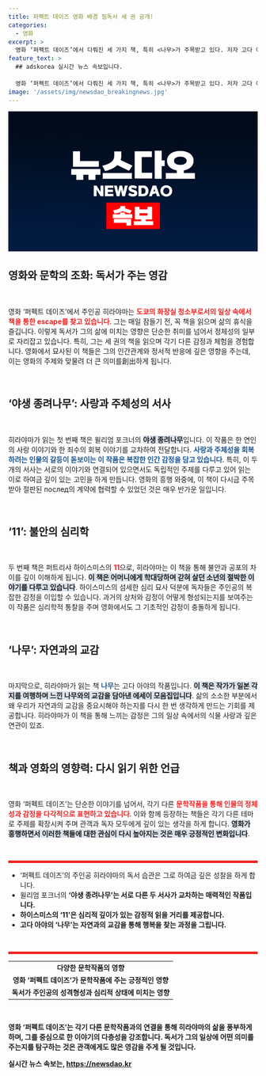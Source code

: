 ```yaml
---
title: 퍼펙트 데이즈 영화 배경 필독서 세 권 공개!
categories:
  - 영화
excerpt: >
  영화 ‘퍼펙트 데이즈’에서 다뤄진 세 가지 책, 특히 <나무>가 주목받고 있다. 저자 고다 아야의 따뜻한 에세이와 함께, 내면의 갈등을 조명하는 두 소설 <야생 종려나무>와 <11>의 재번역 소식도 전해진다.
feature_text: >
  ## adskorea 실시간 뉴스 속보입니다.

  영화 ‘퍼펙트 데이즈’에서 다뤄진 세 가지 책, 특히 <나무>가 주목받고 있다. 저자 고다 아야의 따뜻한 에세이와 함께, 내면의 갈등을 조명하는 두 소설 <야생 종려나무>와 <11>의 재번역 소식도 전해진다.
image: '/assets/img/newsdao_breakingnews.jpg'
---
```


<p><img src="/assets/img/newsdao_breakingnews.jpg" alt="adskorea 속보" /></p>

<h2 data-ke-size="size26">영화와 문학의 조화: 독서가 주는 영감</h2>

<p data-ke-size="size16">&nbsp;</p>

<p>영화 ‘퍼펙트 데이즈’에서 주인공 히라야마는 <b><span style="color: #ee2323;">도쿄의 화장실 청소부로서의 일상 속에서 책을 통한 escape를 찾고 있습니다</span></b>. 그는 매일 잠들기 전, 꼭 책을 읽으며 삶의 휴식을 즐깁니다. 이렇게 독서가 그의 삶에 미치는 영향은 단순한 취미를 넘어서 정체성의 일부로 자리잡고 있습니다. 특히, 그는 세 권의 책을 읽으며 각기 다른 감정과 체험을 경험합니다. 영화에서 묘사된 이 책들은 그의 인간관계와 정서적 반응에 깊은 영향을 주는데, 이는 영화의 주제와 맞물려 더 큰 의미를創出하게 됩니다. </p>

<p data-ke-size="size16">&nbsp;</p>

<h2 data-ke-size="size26">‘야생 종려나무’: 사랑과 주체성의 서사</h2>

<p data-ke-size="size16">&nbsp;</p>

<p>히라야마가 읽는 첫 번째 책은 윌리엄 포크너의 <b><span style="background-color: #21538527;">야생 종려나무</span></b>입니다. 이 작품은 한 연인의 사랑 이야기와 한 죄수의 회복 이야기를 교차하여 전달합니다. <b><span style="color: #1a5490;">사랑과 주체성을 회복하려는 인물의 갈등이 돋보이는 이 작품은 복잡한 인간 감정을 담고 있습니다</span></b>. 특히, 이 두 개의 서사는 서로의 이야기와 연결되어 있으면서도 독립적인 주제를 다루고 있어 읽는 이로 하여금 깊이 있는 고민을 하게 만듭니다. 영화의 흥행 와중에, 이 책이 다시금 주목받아 절판된 послед의 계약에 협력할 수 있었던 것은 매우 반가운 일입니다.</p>

<p data-ke-size="size16">&nbsp;</p>

<h2 data-ke-size="size26">‘11’: 불안의 심리학</h2>

<p data-ke-size="size16">&nbsp;</p>

<p>두 번째 책은 퍼트리샤 하이스미스의 <b><span style="color: #ee2323;">11</span></b>으로, 히라야마는 이 책을 통해 불안과 공포의 차이를 깊이 이해하게 됩니다. <b><span style="background-color: #21538527;">이 책은 어머니에게 학대당하며 갇혀 살던 소년의 절박한 이야기를 다루고 있습니다</span></b>. 하이스미스의 섬세한 심리 묘사 덕분에 독자들은 주인공의 복잡한 감정을 이입할 수 있습니다. 과거의 상처와 감정이 어떻게 형성되는지를 보여주는 이 작품은 심리학적 통찰을 주며 영화에서도 그 기초적인 감정이 충돌하게 됩니다.</p>

<p data-ke-size="size16">&nbsp;</p>

<h2 data-ke-size="size26">‘나무’: 자연과의 교감</h2>

<p data-ke-size="size16">&nbsp;</p>

<p>마지막으로, 히라야마가 읽는 책 <b><span style="color: #1a5490;">나무</span></b>는 고다 아야의 작품입니다. <b><span style="background-color: #21538527;">이 책은 작가가 일본 각지를 여행하며 느낀 나무와의 교감을 담아낸 에세이 모음집입니다</span></b>. 삶의 소소한 부분에서 왜 우리가 자연과의 교감을 중요시해야 하는지를 다시 한 번 생각하게 만드는 기회를 제공합니다. 히라야마가 이 책을 통해 느끼는 감정은 그의 일상 속에서의 식물 사랑과 깊은 연관이 있죠.</p>

<p data-ke-size="size16">&nbsp;</p>

<h2 data-ke-size="size26">책과 영화의 영향력: 다시 읽기 위한 언급</h2>

<p data-ke-size="size16">&nbsp;</p>

<p>영화 ‘퍼펙트 데이즈’는 단순한 이야기를 넘어서, 각기 다른 <b><span style="color: #ee2323;">문학작품을 통해 인물의 정체성과 감정을 다각적으로 표현하고 있습니다</span></b>. 이와 함께 등장하는 책들은 각기 다른 테마로 주제를 확장시켜 주며 관객과 독자 모두에게 깊이 있는 생각을 하게 합니다. <b><span style="background-color: #21538527;">영화가 흥행하면서 이러한 책들에 대한 관심이 다시 높아지는 것은 매우 긍정적인 변화입니다</span></b>. </p>

<p data-ke-size="size16">&nbsp;</p>

<hr style="height: 5px; background-color: #ee2323; border: none;">

<ul>
<li>‘퍼펙트 데이즈’의 주인공 히라야마의 독서 습관은 그로 하여금 깊은 성찰을 하게 합니다.</li>
<li>윌리엄 포크너의 <b>‘야생 종려나무’는 서로 다른 두 서사가 교차하는 매력적인 작품입니다.</li>
<li>하이스미스의 <b>‘11’은 심리적 깊이가 있는 감정적 읽을 거리를 제공합니다.</li>
<li>고다 아야의 <b>‘나무’는 자연과의 교감을 통해 행복을 찾는 과정을 그립니다.</li>
</ul>

<p data-ke-size="size16">&nbsp;</p>

<hr style="height: 5px; background-color: #ee2323; border: none;">

<table>
<tr>
<td style="text-align: center; height: 17px;"><b>다양한 문학작품의 영향</b></td>
</tr>
<tr>
<td style="text-align: center; height: 17px;"><b>영화 ‘퍼펙트 데이즈’가 문학작품에 주는 긍정적인 영향</b></td>
</tr>
<tr>
<td style="text-align: center; height: 17px;"><b>독서가 주인공의 성격형성과 심리적 상태에 미치는 영향</b></td>
</tr>
</table>

<p data-ke-size="size16">&nbsp;</p>

<p>영화 ‘퍼펙트 데이즈’는 각기 다른 문학작품과의 연결을 통해 히라야마의 삶을 풍부하게 하며, 그를 중심으로 한 이야기의 다층성을 강조합니다. 독서가 그의 일상에 어떤 의미를 주는지를 탐구하는 것은 관객에게도 많은 영감을 주게 될 것입니다.</p>
실시간 뉴스 속보는, <a href="https://newsdao.kr" rel="dofollow">https://newsdao.kr</a>



